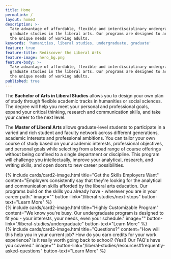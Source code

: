 ```yaml
---
title: Home
permalink: /
layout: home3
description: >-
  Take advantage of affordable, flexible and interdisciplinary undergraduate and
  graduate studies in the liberal arts. Our programs are designed to accommodate
  the unique needs of working adults.
keywords: 'humanities, liberal studies, undergraduate, graduate'
feature: true
feature-title: Rediscover the Liberal Arts
feature-image: hero_bg.png
feature-body: >-
  Take advantage of affordable, flexible and interdisciplinary undergraduate and
  graduate studies in the liberal arts. Our programs are designed to accommodate
  the unique needs of working adults.
published: true
---
```

The **Bachelor of Arts in Liberal Studies** allows you to design your own plan of study through flexible academic tracks in humanities or social sciences. The degree will help you meet your personal and professional goals, expand your critical thinking, research and communication skills, and take your career to the next level. 

The **Master of Liberal Arts** allows graduate-level students to participate in a varied and rich student and faculty network across different generations, academic interests and professional ambitions. You can tailor your own course of study based on your academic interests, professional objectives, and personal goals while selecting from a broad range of course offerings without being confined to a single department or discipline. This program will challenge you intellectually, improve your analytical, research, and writing skills, and open doors to new career possibilities.

<div class="row row-wide">
  <div class="col m12 l4">{% include cards/card2-image.html 
    title="Get the Skills Employers Want" 
    content="Employers consistently say that they're looking for the analytical and communication skills afforded by the liberal arts education. Our programs build on the skills you already have - wherever you are in your career path." 
    image="" 
    button-link="/liberal-studies/next-stops" 
    button-text="Learn More" %}
  </div>
  <div class="row row-wide">
    <div class="col m12 l4">{% include cards/card2-image.html 
      title="Highly Customizable Program" 
      content="We know you're busy. Our undergraduate program is designed to fit you - your interests, your needs, even your schedule." 
      image="" 
      button-link="/liberal-studies/undergraduate" 
      button-text="Learn More" %}
    </div>
    <div class="row row-wide">
      <div class="col m12 l4">{% include cards/card2-image.html 
        title="Questions?" 
        content="How will this help you in your current job? How do you earn credits for your work experience? Is it really worth going back to school? (Yes!) Our FAQ's have you covered." 
        image="" 
        button-link="/liberal-studies/resources#frequently-asked-questions" 
        button-text="Learn More" %}
      </div>
</div>
